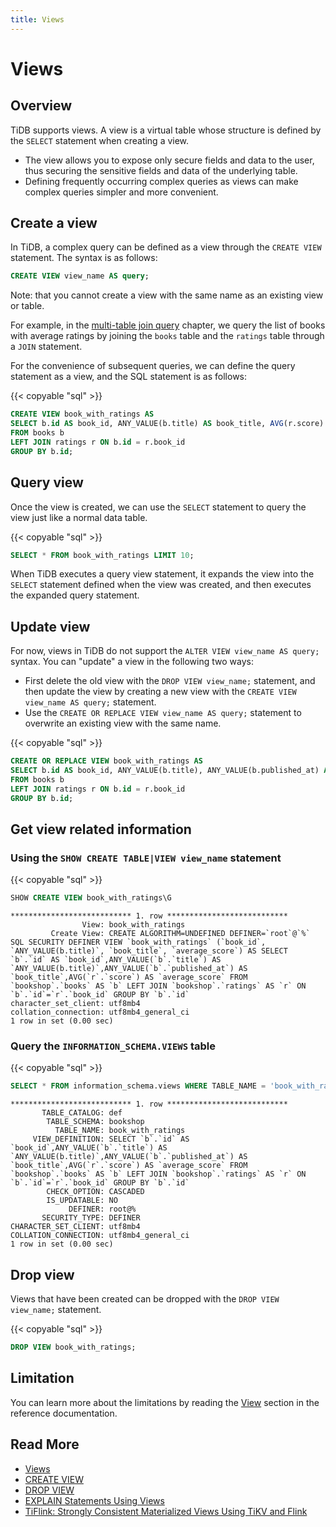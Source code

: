 ```yaml
---
title: Views
---
```


# Views

## Overview

TiDB supports views. A view is a virtual table whose structure is defined by the `SELECT` statement when creating a view.

- The view allows you to expose only secure fields and data to the user, thus securing the sensitive fields and data of the underlying table.
- Defining frequently occurring complex queries as views can make complex queries simpler and more convenient.

## Create a view

In TiDB, a complex query can be defined as a view through the `CREATE VIEW` statement. The syntax is as follows:

```sql
CREATE VIEW view_name AS query;
```

Note: that you cannot create a view with the same name as an existing view or table.

For example, in the [multi-table join query](/develop/join-tables.md) chapter, we query the list of books with average ratings by joining the `books` table and the `ratings` table through a `JOIN` statement. 

For the convenience of subsequent queries, we can define the query statement as a view, and the SQL statement is as follows:

{{< copyable "sql" >}}

```sql
CREATE VIEW book_with_ratings AS
SELECT b.id AS book_id, ANY_VALUE(b.title) AS book_title, AVG(r.score) AS average_score
FROM books b
LEFT JOIN ratings r ON b.id = r.book_id
GROUP BY b.id;
```

## Query view

Once the view is created, we can use the `SELECT` statement to query the view just like a normal data table.

{{< copyable "sql" >}}

```sql
SELECT * FROM book_with_ratings LIMIT 10;
```

When TiDB executes a query view statement, it expands the view into the `SELECT` statement defined when the view was created, and then executes the expanded query statement.

## Update view

For now, views in TiDB do not support the `ALTER VIEW view_name AS query;` syntax. You can "update" a view in the following two ways:

- First delete the old view with the `DROP VIEW view_name;` statement, and then update the view by creating a new view with the `CREATE VIEW view_name AS query;` statement.
- Use the `CREATE OR REPLACE VIEW view_name AS query;` statement to overwrite an existing view with the same name.

{{< copyable "sql" >}}

```sql
CREATE OR REPLACE VIEW book_with_ratings AS
SELECT b.id AS book_id, ANY_VALUE(b.title), ANY_VALUE(b.published_at) AS book_title, AVG(r.score) AS average_score
FROM books b
LEFT JOIN ratings r ON b.id = r.book_id
GROUP BY b.id;
```

## Get view related information

### Using the `SHOW CREATE TABLE|VIEW view_name` statement

{{< copyable "sql" >}}

```sql
SHOW CREATE VIEW book_with_ratings\G
```

```
*************************** 1. row ***************************
                View: book_with_ratings
         Create View: CREATE ALGORITHM=UNDEFINED DEFINER=`root`@`%` SQL SECURITY DEFINER VIEW `book_with_ratings` (`book_id`, `ANY_VALUE(b.title)`, `book_title`, `average_score`) AS SELECT `b`.`id` AS `book_id`,ANY_VALUE(`b`.`title`) AS `ANY_VALUE(b.title)`,ANY_VALUE(`b`.`published_at`) AS `book_title`,AVG(`r`.`score`) AS `average_score` FROM `bookshop`.`books` AS `b` LEFT JOIN `bookshop`.`ratings` AS `r` ON `b`.`id`=`r`.`book_id` GROUP BY `b`.`id`
character_set_client: utf8mb4
collation_connection: utf8mb4_general_ci
1 row in set (0.00 sec)
```

### Query the `INFORMATION_SCHEMA.VIEWS` table

{{< copyable "sql" >}}

```sql
SELECT * FROM information_schema.views WHERE TABLE_NAME = 'book_with_ratings'\G
```

```
*************************** 1. row ***************************
       TABLE_CATALOG: def
        TABLE_SCHEMA: bookshop
          TABLE_NAME: book_with_ratings
     VIEW_DEFINITION: SELECT `b`.`id` AS `book_id`,ANY_VALUE(`b`.`title`) AS `ANY_VALUE(b.title)`,ANY_VALUE(`b`.`published_at`) AS `book_title`,AVG(`r`.`score`) AS `average_score` FROM `bookshop`.`books` AS `b` LEFT JOIN `bookshop`.`ratings` AS `r` ON `b`.`id`=`r`.`book_id` GROUP BY `b`.`id`
        CHECK_OPTION: CASCADED
        IS_UPDATABLE: NO
             DEFINER: root@%
       SECURITY_TYPE: DEFINER
CHARACTER_SET_CLIENT: utf8mb4
COLLATION_CONNECTION: utf8mb4_general_ci
1 row in set (0.00 sec)
```

## Drop view

Views that have been created can be dropped with the `DROP VIEW view_name;` statement.

{{< copyable "sql" >}}

```sql
DROP VIEW book_with_ratings;
```

## Limitation

You can learn more about the limitations by reading the [View](/views.md#limitations) section in the reference documentation.

## Read More

- [Views](/views.md)
- [CREATE VIEW](/common/sql-statements/sql-statement-create-view.md)
- [DROP VIEW](/common/sql-statements/sql-statement-drop-view.md)
- [EXPLAIN Statements Using Views](/explain-views.md)
- [TiFlink: Strongly Consistent Materialized Views Using TiKV and Flink](https://github.com/tiflink/tiflink)
